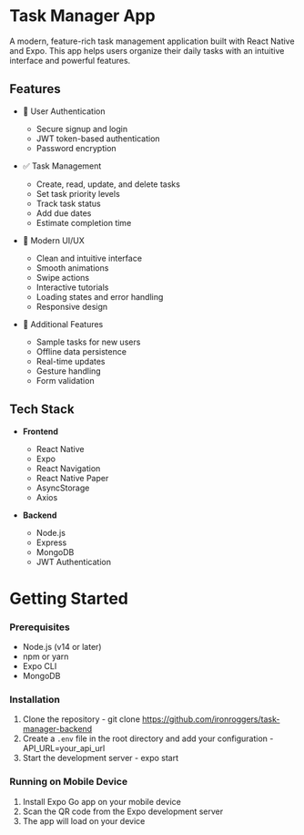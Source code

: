 # Task Manager App

A modern, feature-rich task management application built with React Native and Expo. This app helps users organize their daily tasks with an intuitive interface and powerful features.

## Features

- 👤 User Authentication
  - Secure signup and login
  - JWT token-based authentication
  - Password encryption

- ✅ Task Management
  - Create, read, update, and delete tasks
  - Set task priority levels
  - Track task status
  - Add due dates
  - Estimate completion time

- 🎨 Modern UI/UX
  - Clean and intuitive interface
  - Smooth animations
  - Swipe actions
  - Interactive tutorials
  - Loading states and error handling
  - Responsive design

- 📱 Additional Features
  - Sample tasks for new users
  - Offline data persistence
  - Real-time updates
  - Gesture handling
  - Form validation

## Tech Stack

- **Frontend**
  - React Native
  - Expo
  - React Navigation
  - React Native Paper
  - AsyncStorage
  - Axios

- **Backend**
  - Node.js
  - Express
  - MongoDB
  - JWT Authentication

# Getting Started

### Prerequisites

- Node.js (v14 or later)
- npm or yarn
- Expo CLI
- MongoDB

### Installation

1. Clone the repository - git clone https://github.com/ironroggers/task-manager-backend
2. Create a `.env` file in the root directory and add your configuration - API_URL=your_api_url
3. Start the development server - expo start


### Running on Mobile Device

1. Install Expo Go app on your mobile device
2. Scan the QR code from the Expo development server
3. The app will load on your device

